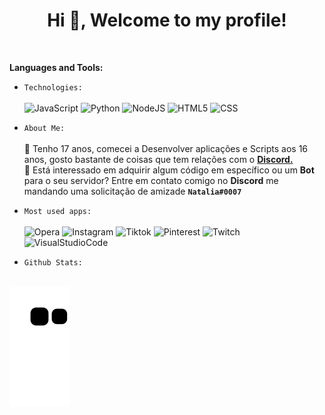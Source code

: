 <h1 align="center">Hi 👋, Welcome to my profile!</h1>
<br>

**Languages and Tools:**<br>
* `Technologies:`<br><br>
    ![JavaScript](https://img.shields.io/badge/JavaScript-323330?style=for-the-badge&logo=javascript&logoColor=F7DF1E)
    ![Python](https://img.shields.io/badge/Python-14354C?style=for-the-badge&logo=python&logoColor=white)
    ![NodeJS](https://img.shields.io/badge/Node.js-43853D?style=for-the-badge&logo=node.js&logoColor=white)
    ![HTML5](https://img.shields.io/badge/HTML5-E34F26?style=for-the-badge&logo=html5&logoColor=white)
    ![CSS](https://img.shields.io/badge/CSS3-1572B6?style=for-the-badge&logo=css3&logoColor=white)
* `About Me:`<br><br>
🐷 Tenho 17 anos, comecei a Desenvolver aplicações e Scripts aos 16 anos, gosto bastante de coisas que tem relações com o **[Discord.](https://discord.com)**             
🍨 Está interessado em adquirir algum código em específico ou um **Bot** para o seu servidor? Entre em contato comigo no **Discord** me mandando uma solicitação de amizade **`Natalia#0007`** 

* `Most used apps:`<br><br>
    ![Opera](https://img.shields.io/badge/Opera-FF1B2D?style=for-the-badge&logo=Opera&logoColor=white)
    ![Instagram](https://img.shields.io/badge/Instagram-E4405F?style=for-the-badge&logo=instagram&logoColor=white)
    ![Tiktok](https://img.shields.io/badge/TikTok-000000?style=for-the-badge&logo=tiktok&logoColor=white)
    ![Pinterest](https://img.shields.io/badge/Pinterest-%23E60023.svg?&style=for-the-badge&logo=Pinterest&logoColor=white)
    ![Twitch](https://img.shields.io/badge/Twitch-9146FF?style=for-the-badge&logo=twitch&logoColor=white)
    ![VisualStudioCode](https://img.shields.io/badge/Visual_Studio_Code-0078D4?style=for-the-badge&logo=visual%20studio%20code&logoColor=white)


* `Github Stats:`<br><br>

![Snake animation](https://github.com/rafaballerini/rafaballerini/blob/output/github-contribution-grid-snake.svg)
